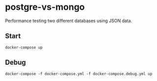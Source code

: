 # postgre-vs-mongo
Performance testing two different databases using JSON data.
## Start
```
docker-compose up
```
## Debug
```
docker-compose -f docker-compose.yml -f docker-compose.debug.yml up
```
